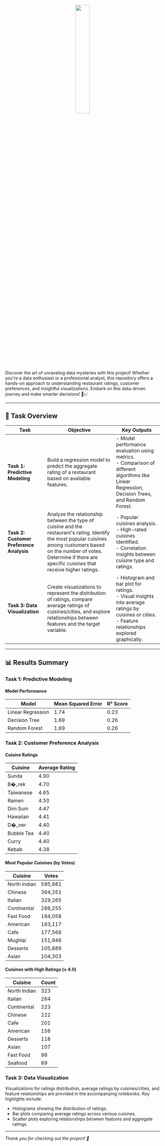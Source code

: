 <div align='center'><img style="width:30%" src='https://github.com/user-attachments/assets/fbb4b71c-b124-46d5-8492-d7dcbc08fd51'/></div>

Discover the art of unraveling data mysteries with this project! Whether you're a data enthusiast or a professional analyst, this repository offers a hands-on approach to understanding restaurant ratings, customer preferences, and insightful visualizations. Embark on this data-driven journey and make smarter decisions! 🚀📈

---

## 🚀 Task Overview

| **Task**                          | **Objective**                                                                                                                                                  | **Key Outputs**                                                                                               |
|-----------------------------------|----------------------------------------------------------------------------------------------------------------------------------------------------------------|---------------------------------------------------------------------------------------------------------------|
| **Task 1: Predictive Modeling**   | Build a regression model to predict the aggregate rating of a restaurant based on available features.                                                           | - Model performance evaluation using metrics.<br>- Comparison of different algorithms like Linear Regression, Decision Trees, and Random Forest. |
| **Task 2: Customer Preference Analysis** | Analyze the relationship between the type of cuisine and the restaurant's rating. Identify the most popular cuisines among customers based on the number of votes. Determine if there are specific cuisines that receive higher ratings. | - Popular cuisines analysis.<br>- High-rated cuisines identified.<br>- Correlation insights between cuisine type and ratings. |
| **Task 3: Data Visualization**    | Create visualizations to represent the distribution of ratings, compare average ratings of cuisines/cities, and explore relationships between features and the target variable. | - Histogram and bar plot for ratings.<br>- Visual insights into average ratings by cuisines or cities.<br>- Feature relationships explored graphically. |

---

## 📊 Results Summary

### Task 1: Predictive Modeling

#### Model Performance

| **Model**          | **Mean Squared Error** | **R² Score** |
|---------------------|------------------------|--------------|
| Linear Regression   | 1.74                  | 0.23         |
| Decision Tree       | 1.69                  | 0.26         |
| Random Forest       | 1.69                  | 0.26         |

### Task 2: Customer Preference Analysis

#### Cuisine Ratings

| **Cuisine**       | **Average Rating** |
|-------------------|---------------------|
| Sunda             | 4.90                |
| B�_rek            | 4.70                |
| Taiwanese         | 4.65                |
| Ramen             | 4.50                |
| Dim Sum           | 4.47                |
| Hawaiian          | 4.41                |
| D�_ner            | 4.40                |
| Bubble Tea        | 4.40                |
| Curry             | 4.40                |
| Kebab             | 4.38                |

#### Most Popular Cuisines (by Votes)

| **Cuisine**        | **Votes** |
|---------------------|-----------|
| North Indian       | 595,981   |
| Chinese            | 364,351   |
| Italian            | 329,265   |
| Continental        | 288,255   |
| Fast Food          | 184,058   |
| American           | 183,117   |
| Cafe               | 177,568   |
| Mughlai            | 151,946   |
| Desserts           | 105,889   |
| Asian              | 104,303   |

#### Cuisines with High Ratings (≥ 4.0)

| **Cuisine**        | **Count** |
|---------------------|-----------|
| North Indian       | 323       |
| Italian            | 264       |
| Continental        | 223       |
| Chinese            | 222       |
| Cafe               | 201       |
| American           | 158       |
| Desserts           | 118       |
| Asian              | 107       |
| Fast Food          | 98        |
| Seafood            | 89        |

### Task 3: Data Visualization

Visualizations for ratings distribution, average ratings by cuisines/cities, and feature relationships are provided in the accompanying notebooks. Key highlights include:

- Histograms showing the distribution of ratings.
- Bar plots comparing average ratings across various cuisines.
- Scatter plots exploring relationships between features and aggregate ratings.

---

_Thank you for checking out the project! 🌟_
